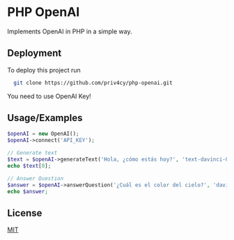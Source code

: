 
# PHP OpenAI

Implements OpenAI in PHP in a simple way.
## Deployment

To deploy this project run

```bash
  git clone https://github.com/priv4cy/php-openai.git
```

You need to use OpenAI Key!

## Usage/Examples

```php
$openAI = new OpenAI();
$openAI->connect('API_KEY');

// Generate text
$text = $openAI->generateText('Hola, ¿cómo estás hoy?', 'text-davinci-003');
echo $text[0];

// Answer Question
$answer = $openAI->answerQuestion('¿Cuál es el color del cielo?', 'davinci');
echo $answer;
```


## License

[MIT](https://choosealicense.com/licenses/mit/)
